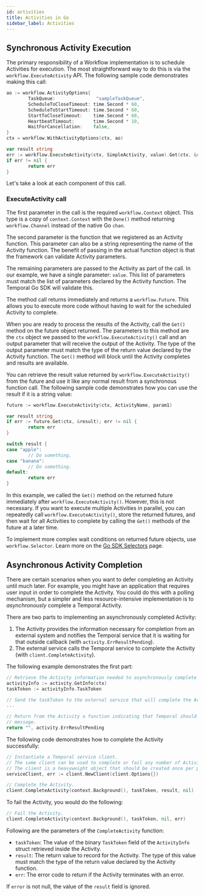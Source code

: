 ```yaml
---
id: activities
title: Activities in Go
sidebar_label: Activities
---
```


## Synchronous Activity Execution

The primary responsibility of a Workflow implementation is to schedule Activities for execution.
The most straightforward way to do this is via the `workflow.ExecuteActivity` API.
The following sample code demonstrates making this call:

```go
ao := workflow.ActivityOptions{
        TaskQueue:               "sampleTaskQueue",
        ScheduleToCloseTimeout: time.Second * 60,
        ScheduleToStartTimeout: time.Second * 60,
        StartToCloseTimeout:    time.Second * 60,
        HeartbeatTimeout:       time.Second * 10,
        WaitForCancellation:    false,
}
ctx = workflow.WithActivityOptions(ctx, ao)

var result string
err := workflow.ExecuteActivity(ctx, SimpleActivity, value).Get(ctx, &result)
if err != nil {
        return err
}
```

Let's take a look at each component of this call.

### ExecuteActivity call

The first parameter in the call is the required `workflow.Context` object. This type is a copy of
`context.Context` with the `Done()` method returning `workflow.Channel` instead of the native Go `chan`.

The second parameter is the function that we registered as an Activity function. This parameter can
also be a string representing the name of the Activity function. The benefit of passing
in the actual function object is that the framework can validate Activity parameters.

The remaining parameters are passed to the Activity as part of the call. In our example, we have a
single parameter: `value`. This list of parameters must match the list of parameters declared by
the Activity function. The Temporal Go SDK will validate this.

The method call returns immediately and returns a `workflow.Future`. This allows you to execute more
code without having to wait for the scheduled Activity to complete.

When you are ready to process the results of the Activity, call the `Get()` method on the future
object returned. The parameters to this method are the `ctx` object we passed to the
`workflow.ExecuteActivity()` call and an output parameter that will receive the output of the
Activity. The type of the output parameter must match the type of the return value declared by the
Activity function. The `Get()` method will block until the Activity completes and results are
available.

You can retrieve the result value returned by `workflow.ExecuteActivity()` from the future and use
it like any normal result from a synchronous function call. The following sample code demonstrates how
you can use the result if it is a string value:

```go
future := workflow.ExecuteActivity(ctx, ActivityName, param1)

var result string
if err := future.Get(ctx, &result); err != nil {
        return err
}

switch result {
case "apple":
        // Do something.
case "banana":
        // Do something.
default:
        return err
}
```

In this example, we called the `Get()` method on the returned future immediately after `workflow.ExecuteActivity()`.
However, this is not necessary. If you want to execute multiple Activities in parallel, you can
repeatedly call `workflow.ExecuteActivity()`, store the returned futures, and then wait for all
Activities to complete by calling the `Get()` methods of the future at a later time.

To implement more complex wait conditions on returned future objects, use `workflow.Selector`. Learn more on the [Go SDK Selectors](https://docs.temporal.io/docs/go/selectors) page.

## Asynchronous Activity Completion

There are certain scenarios when you want to defer completing an Activity until much later.
For example, you might have an application that requires user input in order to complete
the Activity.
You could do this with a polling mechanism, but a simpler and less
resource-intensive implementation is to _asynchronously_ complete a Temporal Activity.

There are two parts to implementing an asynchronously completed Activity:

1. The Activity provides the information necessary for completion from an external system and notifies
   the Temporal service that it is waiting for that outside callback (with `activity.ErrResultPending`).
2. The external service calls the Temporal service to complete the Activity (with `client.CompleteActivity`).

The following example demonstrates the first part:

```go
// Retrieve the Activity information needed to asynchronously complete the Activity.
activityInfo := activity.GetInfo(ctx)
taskToken := activityInfo.TaskToken

// Send the taskToken to the external service that will complete the Activity.
...

// Return from the Activity a function indicating that Temporal should wait for an async completion
// message.
return "", activity.ErrResultPending
```

The following code demonstrates how to complete the Activity successfully:

```go
// Instantiate a Temporal service client.
// The same client can be used to complete or fail any number of Activities.
// The client is a heavyweight object that should be created once per process.
serviceClient, err := client.NewClient(client.Options{})

// Complete the Activity.
client.CompleteActivity(context.Background(), taskToken, result, nil)
```

To fail the Activity, you would do the following:

```go
// Fail the Activity.
client.CompleteActivity(context.Background(), taskToken, nil, err)
```

Following are the parameters of the `CompleteActivity` function:

- `taskToken`: The value of the binary `TaskToken` field of the `ActivityInfo` struct retrieved inside
  the Activity.
- `result`: The return value to record for the Activity. The type of this value must match the type
  of the return value declared by the Activity function.
- `err`: The error code to return if the Activity terminates with an error.

If `error` is not null, the value of the `result` field is ignored.
